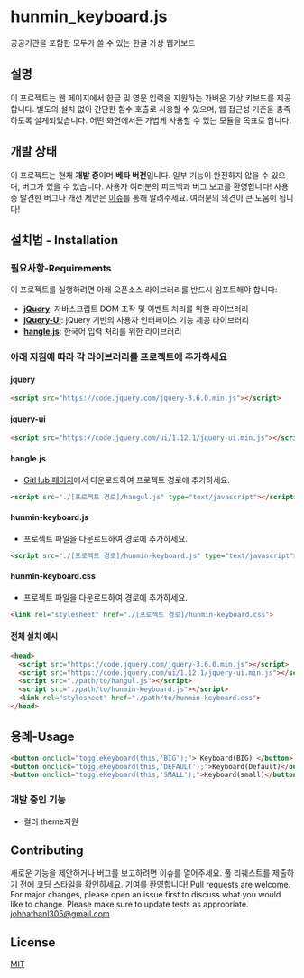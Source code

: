 # hunmin_keyboard.js
공공기관을 포함한 모두가 쓸 수 있는 한글 가상 웹키보드 

## 설명
이 프로젝트는 웹 페이지에서 한글 및 영문 입력을 지원하는 가벼운 가상 키보드를 제공합니다. 
별도의 설치 없이 간단한 함수 호출로 사용할 수 있으며, 웹 접근성 기준을 충족하도록 설계되었습니다.
어떤 화면에서든 가볍게 사용할 수 있는 모듈을 목표로 합니다.

## 개발 상태
이 프로젝트는 현재 **개발 중**이며 **베타 버전**입니다. 일부 기능이 완전하지 않을 수 있으며, 버그가 있을 수 있습니다. 사용자 여러분의 피드백과 버그 보고를 환영합니다!
사용 중 발견한 버그나 개선 제안은 [이슈](https://github.com/사용자명/프로젝트명/issues)를 통해 알려주세요. 여러분의 의견이 큰 도움이 됩니다!

## 설치법 - Installation

### 필요사항-Requirements
이 프로젝트를 실행하려면 아래 오픈소스 라이브러리를 반드시 임포트해야 합니다:
- **[jQuery](https://jquery.com/)**: 자바스크립트 DOM 조작 및 이벤트 처리를 위한 라이브러리  
- **[jQuery-UI](https://jqueryui.com/)**: jQuery 기반의 사용자 인터페이스 기능 제공 라이브러리
- **[hangle.js](https://github.com/blurfx/hangul.js)**: 한국어 입력 처리를 위한 라이브러리  

### 아래 지침에 따라 각 라이브러리를 프로젝트에 추가하세요
#### jquery
```html
<script src="https://code.jquery.com/jquery-3.6.0.min.js"></script>
```
#### jquery-ui
```html
<script src="https://code.jquery.com/ui/1.12.1/jquery-ui.min.js"></script>
```
#### hangle.js
- [GitHub 페이지](https://github.com/blurfx/hangul.js)에서 다운로드하여 프로젝트 경로에 추가하세요.
```html
<script src="./[프로젝트 경로]/hangul.js" type="text/javascript"></script>
```

#### hunmin-keyboard.js
- 프로젝트 파일을 다운로드하여 경로에 추가하세요.
```html
<script src="./[프로젝트 경로]/hunmin-keyboard.js" type="text/javascript"></script>
```
#### hunmin-keyboard.css
- 프로젝트 파일을 다운로드하여 경로에 추가하세요.
```html
<link rel="stylesheet" href="./[프로젝트 경로]/hunmin-keyboard.css">
```




#### 전체 설치 예시
```html
<head>
  <script src="https://code.jquery.com/jquery-3.6.0.min.js"></script>
  <script src="https://code.jquery.com/ui/1.12.1/jquery-ui.min.js"></script>
  <script src="./path/to/hangul.js"></script>
  <script src="./path/to/hunmin-keyboard.js"></script>
  <link rel="stylesheet" href="./path/to/hunmin-keyboard.css">
</head>
```

## 용례-Usage
```html
<button onclick="toggleKeyboard(this,'BIG');"> Keyboard(BIG) </button>
<button onclick="toggleKeyboard(this,'DEFAULT');">Keyboard(Default)</button>
<button onclick="toggleKeyboard(this,'SMALL');">Keyboard(small)</button>
```

### 개발 중인 기능
- 컬러 theme지원

## Contributing
새로운 기능을 제안하거나 버그를 보고하려면 이슈를 열어주세요. 풀 리퀘스트를 제출하기 전에 코딩 스타일을 확인하세요. 기여를 환영합니다!
Pull requests are welcome. For major changes, please open an issue first
to discuss what you would like to change.
Please make sure to update tests as appropriate.
johnathanl305@gmail.com
## License

[MIT](https://choosealicense.com/licenses/mit/)
